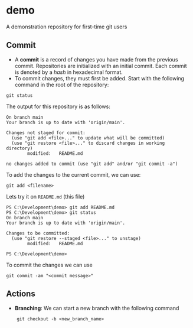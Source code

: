 # demo
A demonstration repository for first-time git users

## Commit

* A __commit__ is a record of changes you have made from the previous commit.  Repositories are initialized with an initial commit.  Each commit is denoted by a _hash_ in hexadecimal format.
* To commit changes, they must first be added.  Start with the following command in the root of the repository:
```
git status
```

The output for this repository is as follows:
```
On branch main
Your branch is up to date with 'origin/main'.

Changes not staged for commit:
  (use "git add <file>..." to update what will be committed)
  (use "git restore <file>..." to discard changes in working directory)
        modified:   README.md

no changes added to commit (use "git add" and/or "git commit -a")
```

To add the changes to the current commit, we can use:
```
git add <filename>
```
Lets try it on `README.md` (this file)
```
PS C:\Development\demo> git add README.md
PS C:\Development\demo> git status
On branch main
Your branch is up to date with 'origin/main'.

Changes to be committed:
  (use "git restore --staged <file>..." to unstage)
        modified:   README.md

PS C:\Development\demo> 
```

To commit the changes we can use
```
git commit -am "<commit message>"
```

## Actions

* __Branching__: We can start a new branch with the following command 
```
    git checkout -b <new_branch_name>
```